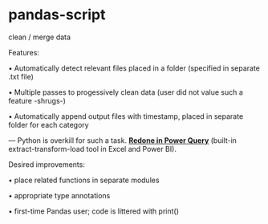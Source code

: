 # pandas-script
clean / merge data

Features:

• Automatically detect relevant files placed in a folder (specified in separate .txt file)

• Multiple passes to progessively clean data (user did not value such a feature -shrugs-)

• Automatically append output files with timestamp, placed in separate folder for each category

— Python is overkill for such a task. [**Redone in Power Query**](https://github.com/2jacobtan/Power-Query-M) (built-in extract-transform-load tool in Excel and Power BI).

Desired improvements:

• place related functions in separate modules

• appropriate type annotations

• first-time Pandas user; code is littered with print()
